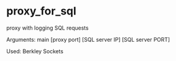 # proxy_for_sql
proxy with logging SQL requests

Arguments:
main [proxy port] [SQL server IP] [SQL server PORT]

Used: Berkley Sockets
